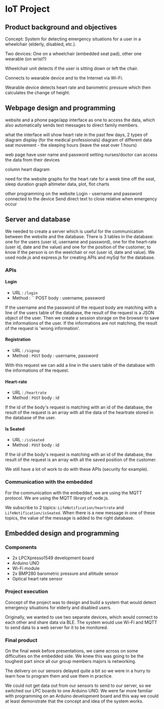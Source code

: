 # IoT Project

## Product background and objectives

Concept: System for detecting emergency situations for a user in a wheelchair (elderly, disabled, etc.). 

Two devices: One on a wheelchair (embedded seat pad), other one wearable (on wrist?)

Wheelchair unit detects if the user is sitting down or left the chair.

Connects to wearable device and to the Internet via Wi-Fi.

Wearable device detects heart rate and barometric pressure which then calculates the change of height.

## Webpage design and programming


website and a phone page/app interface as one to access the data, which also automatically sends text messages to direct family members. 

what the interface will show
heart rate in the past few days, 2 types of diagram display (for the medical professionals)
diagram of different data
seat movement - the sleeping hours (leave the seat over 1 hours) 

web page
have user name and password setting
nurses/doctor can access the data from their devices

column
heart diagram




need for the website
graphs for the heart rate for a week
time off the seat, sleep duration graph
altimeter data, plot, flot charts

other programming on the website
Login - username and password connected to the device
Send direct text to close relative when emergency occur

## Server and database

We needed to create a server which is useful for the communication between the website and the database. There is 3 tables in the database: one for the users (user id, username and password), one for the heart-rate (user id, date and the value) and one for the position of the customer, to know if the person is on the weelchair or not (user id, date and value).
We used node.js and express.js for creating APIs and mySql for the database.

### APIs

#### Login
* URL : `` /login ``
* Method : 
  `` POST 
  body : username, password
  
 If the username and the password of the request body are matching with a line of the users table of the database, the result of the request is a JSON object of the user. Then we create a session storage on the browser to save the informations of the user.
 If the informations are not matching, the result of the request is 'wrong information'.
 
#### Registration

* URL : `` /signup ``
* Method : 
  `` POST `` 
  body : username, password
  
 With this request we can add a line in the users table of the database with the informations of the request.
 
#### Heart-rate

* URL : `` /heartrate ``
* Method : 
   `` POST ``
  body : id
  
 If the id of the body's request is matching with an id of the database, the result of the request is an array with all the data of the heartrate stored in the database of the user. 
 
#### Is Seated

* URL : `` /isSeated ``
* Method : 
  `` POST ``
  body : id
  
If the id of the body's request is matching with an id of the database, the result of the request is an array with all the saved position of the customer.

We still have a lot of work to do with these APIs (security for example).

### Communication with the embedded

For the communication with the embedded, we are using the MQTT protocol. 
We are using the MQTT library of node.js.

We subscribe to 2 topics: `` LifeNotification/heartrate `` and `` LifeNotification/isSeated ``. When there is a new message in one of these topics, the value of the message is added to the right database.

## Embedded design and programming
### Components
- 2x LPCXpresso1549 development board
- Arduino UNO
- Wi-Fi module
- 2x BMP280 barometric pressure and altitude sensor
- Optical heart rate sensor

### Project execution
Concept of the project was to design and build a system that would detect emergency situations for elderly and disabled users. 

Originally, we wanted to use two separate devices, which would connect to each other and share data via BLE. The system would use Wi-Fi and MQTT to send data to a web server for it to be monitored. 

### Final product
On the final week before presentations, we came across on some difficulties on the embedded side. We knew this was going to be the toughest part since all our group members majors is networking.

The delivery on our sensors delayed quite a bit so we were in a hurry to learn how to program them and use them in practice.

We could not get data out from our sensors to send to our server, so we switched our LPC boards to one Arduino UNO. We were far more familiar with programming on an Arduino development board and this way we could at least demonstrate that the concept and idea of the system works. 
